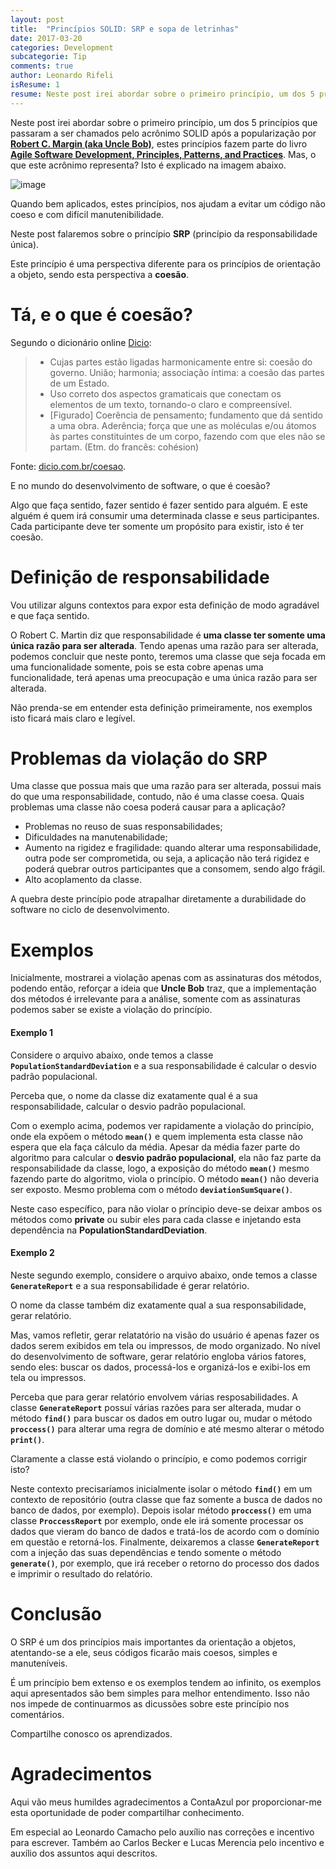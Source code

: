 ```yaml
---
layout: post
title:  "Princípios SOLID: SRP e sopa de letrinhas"
date: 2017-03-20
categories: Development
subcategorie: Tip
comments: true
author: Leonardo Rifeli
isResume: 1
resume: Neste post irei abordar sobre o primeiro princípio, um dos 5 princípios que passaram a ser chamados pelo acrônimo SOLID após a popularização por Robert C. Margin (aka Uncle Bob).
---
```


Neste post irei abordar sobre o primeiro princípio, um dos 5 princípios que passaram a ser chamados pelo acrônimo SOLID após a popularização por [**Robert C. Margin (aka Uncle Bob)**](cleancoder.com), estes princípios fazem parte do livro [**Agile Software Development, Principles, Patterns, and Practices**](https://www.amazon.com.br/dp/0135974445/ref=asc_df_01359744454899280?smid=A1ZZFT5FULY4LN&tag=goog0ef-20&linkCode=asn&creative=380341&creativeASIN=0135974445). Mas, o que este acrônimo representa? Isto é explicado na imagem abaixo.

![image](http://www.csharpstar.com/wp-content/uploads/2016/01/SOLID.jpg)

Quando bem aplicados, estes princípios, nos ajudam a evitar um código não coeso e com difícil manutenibilidade.

Neste post falaremos sobre o princípio **SRP** (princípio da responsabilidade única).

Este princípio é uma perspectiva diferente para os princípios de orientação a objeto, sendo esta perspectiva a **coesão**.

# Tá, e o que é coesão?

Segundo o dicionário online [Dicio](https://www.dicio.com.br/coesao/):

> - Cujas partes estão ligadas harmonicamente entre si: coesão do governo.
União; harmonia; associação íntima: a coesão das partes de um Estado.
> - Uso correto dos aspectos gramaticais que conectam os elementos de um texto, tornando-o claro e compreensível.
> - [Figurado] Coerência de pensamento; fundamento que dá sentido a uma obra.
Aderência; força que une as moléculas e/ou átomos às partes constituintes de um corpo, fazendo com que eles não se partam.
> (Etm. do francês: cohésion)

Fonte: [dicio.com.br/coesao](https://www.dicio.com.br/coesao/).

E no mundo do desenvolvimento de software, o que é coesão?

Algo que faça sentido, fazer sentido é fazer sentido para alguém. E este alguém é quem irá consumir uma determinada classe e seus participantes. Cada participante deve ter somente um propósito para existir, isto é ter coesão.

# Definição de responsabilidade

Vou utilizar alguns contextos para expor esta definição de modo agradável e que faça sentido.

O Robert C. Martin diz que responsabilidade é **uma classe ter somente uma única razão para ser alterada**. Tendo apenas uma razão para ser alterada, podemos concluir que neste ponto, teremos uma classe que seja focada em uma funcionalidade somente, pois se esta cobre apenas uma funcionalidade, terá apenas uma preocupação e uma única razão para ser alterada.

Não prenda-se em entender esta definição primeiramente, nos exemplos isto ficará mais claro e legível.

# Problemas da violação do SRP

Uma classe que possua mais que uma razão para ser alterada, possui mais do que uma responsabilidade, contudo, não é uma classe coesa. Quais problemas uma classe não coesa poderá causar para a aplicação?

- Problemas no reuso de suas responsabilidades;
- Dificuldades na manutenabilidade;
- Aumento na rigidez e fragilidade: quando alterar uma responsabilidade, outra pode ser comprometida, ou seja, a aplicação não terá rigidez e poderá quebrar outros participantes que a consomem, sendo algo frágil.
- Alto acoplamento da classe.

A quebra deste princípio pode atrapalhar diretamente a durabilidade do software no ciclo de desenvolvimento.

# Exemplos

Inicialmente, mostrarei a violação apenas com as assinaturas dos métodos, podendo então, reforçar a ideia que **Uncle Bob** traz, que a implementação dos métodos é irrelevante para a análise, somente com as assinaturas podemos saber se existe a violação do princípio.

#### Exemplo 1

Considere o arquivo abaixo, onde temos a classe **`PopulationStandardDeviation`** e a sua responsabilidade é calcular o desvio padrão populacional.

<script src="https://gist.github.com/leonardorifeli/cceb88b6490a135892a780510abe4e60.js?file=PopulationStandardVariation.java"></script>

Perceba que, o nome da classe diz exatamente qual é a sua responsabilidade, calcular o desvio padrão populacional.

Com o exemplo acima, podemos ver rapidamente a violação do princípio, onde ela expõem o método **`mean()`** e quem implementa esta classe não espera que ela faça cálculo da média. Apesar da média fazer parte do algoritmo para calcular o **desvio padrão populacional**, ela não faz parte da responsabilidade da classe, logo, a exposição do método **`mean()`** mesmo fazendo parte do algoritmo, viola o princípio. O método **`mean()`** não deveria ser exposto. Mesmo problema com o método **`deviationSumSquare()`**.

Neste caso específico, para não violar o príncipio deve-se deixar ambos os métodos como **private** ou subir eles para cada classe e injetando esta dependência na **PopulationStandardDeviation**.

#### Exemplo 2

Neste segundo exemplo, considere o arquivo abaixo, onde temos a classe **`GenerateReport`** e a sua responsabilidade é gerar relatório.

<script src="https://gist.github.com/leonardorifeli/cceb88b6490a135892a780510abe4e60.js?file=GenerateReport.java"></script>

O nome da classe também diz exatamente qual a sua responsabilidade, gerar relatório.

Mas, vamos refletir, gerar relatatório na visão do usuário é apenas fazer os dados serem exibidos em tela ou impressos, de modo organizado. No nível do desenvolvimento de software, gerar relatório engloba vários fatores, sendo eles: buscar os dados, processá-los e organizá-los e exibi-los em tela ou impressos.

Perceba que para gerar relatório envolvem várias resposabilidades. A classe **`GenerateReport`** possuí várias razões para ser alterada, mudar o método **`find()`** para buscar os dados em outro lugar ou, mudar o método **`proccess()`** para alterar uma regra de domínio e até mesmo alterar o método **`print()`**.

Claramente a classe está violando o princípio, e como podemos corrigir isto?

Neste contexto precisaríamos inicialmente isolar o método **`find()`** em um contexto de repositório (outra classe que faz somente a busca de dados no banco de dados, por exemplo). Depois isolar método **`proccess()`** em uma classe **`ProccessReport`** por exemplo, onde ele irá somente processar os dados que vieram do banco de dados e tratá-los de acordo com o domínio em questão e retorná-los. Finalmente, deixaremos a classe **`GenerateReport`** com a injeção das suas dependências e tendo somente o método **`generate()`**, por exemplo, que irá receber o retorno do processo dos dados e imprimir o resultado do relatório.

# Conclusão

O SRP é um dos princípios mais importantes da orientação a objetos, atentando-se a ele, seus códigos ficarão mais coesos, simples e manuteníveis.

É um princípio bem extenso e os exemplos tendem ao infinito, os exemplos aqui apresentados são bem simples para melhor entendimento. Isso não nos impede de continuarmos as dicussões sobre este princípio nos comentários.

Compartilhe conosco os aprendizados.

# Agradecimentos

Aqui vão meus humildes agradecimentos a ContaAzul por proporcionar-me esta oportunidade de poder compartilhar conhecimento.

Em especial ao Leonardo Camacho pelo auxílio nas correções e incentivo para escrever. Também ao Carlos Becker e Lucas Merencia pelo incentivo e auxílio dos assuntos aqui descritos.